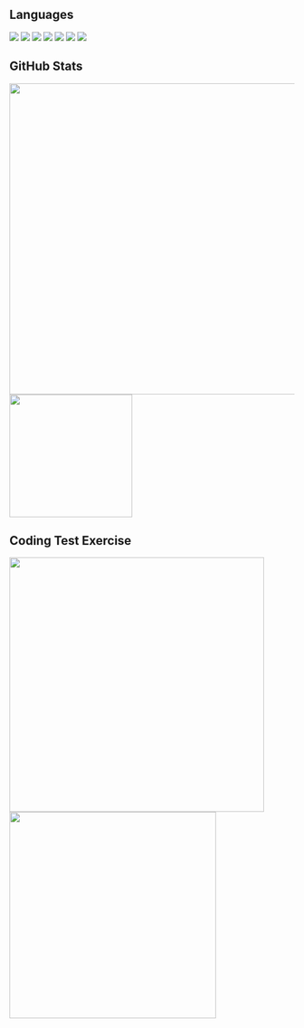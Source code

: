 <h2>
  Languages
</h2>
<div>
  <img src="https://img.shields.io/badge/C-ab0d0d?style=flat-square&logo=C&logoColor=white"/>
  <img src="https://img.shields.io/badge/C++-ca1414?style=flat-square&logo=c%2B%2B&logoColor=white"/>
  <img src="https://img.shields.io/badge/JavaScript-F7DF1E?style=flat-square&logo=JavaScript&logoColor=black"/>
  <img src="https://img.shields.io/badge/Java-25d807?style=flat-square&logo=JAVA&logoColor=black"/>
  <img src="https://img.shields.io/badge/Android-21b508?style=flat-square&logo=Android&logoColor=white"/>
  <img src="https://img.shields.io/badge/HTML5-1572B6?style=flat-square&logo=HTML5&logoColor=white"/>
  <img src="https://img.shields.io/badge/CSS3-125e95?style=flat-square&logo=CSS3&logoColor=white"/>
  <br>
</div>

<h2>
  GitHub Stats
</h2>
<div>
  <img src="https://github-readme-stats.vercel.app/api?username=kakaopanda&show_icons=true&theme=github_dark" width="550px">
  <img src="https://github-readme-stats.vercel.app/api/top-langs/?username=kakaopanda&exclude_repo=CapstoneDesign&count_private=true&langs_count=4&theme=github_dark" height="217px">
</div>

<h2>
  Coding Test Exercise
</h2>
<div>
  <img src="http://github-readme-streak-stats.herokuapp.com?user=kakaopanda&border=97DDD3" width="450px">
  <img src="http://mazassumnida.wtf/api/v2/generate_badge?boj=kakaopanda" width="365px">
<div>
 
